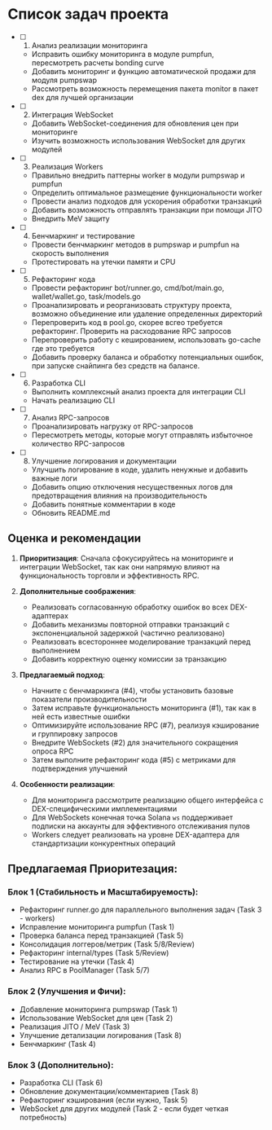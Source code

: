 # Список задач проекта

- [ ] 1. Анализ реализации мониторинга
    - Исправить ошибку мониторинга в модуле pumpfun, пересмотреть расчеты bonding curve
    - Добавить мониторинг и функцию автоматической продажи для модуля pumpswap
    - Рассмотреть возможность перемещения пакета monitor в пакет dex для лучшей организации

- [ ] 2. Интеграция WebSocket
    - Добавить WebSocket-соединения для обновления цен при мониторинге
    - Изучить возможность использования WebSocket для других модулей

- [ ] 3. Реализация Workers
    - Правильно внедрить паттерны worker в модули pumpswap и pumpfun
    - Определить оптимальное размещение функциональности worker
    - Провести анализ подходов для ускорения обработки транзакций
    - Добавить возможность отправлять транзакции при помощи JITO
    - Внедрить MeV защиту 

- [ ] 4. Бенчмаркинг и тестирование
    - Провести бенчмаркинг методов в pumpswap и pumpfun на скорость выполнения
    - Протестировать на утечки памяти и CPU

- [ ] 5. Рефакторинг кода
    - Провести рефакторинг bot/runner.go, cmd/bot/main.go, wallet/wallet.go, task/models.go
    - Проанализировать и реорганизовать структуру проекта, возможно объединение или удаление определенных директорий
    - Перепроверить код в pool.go, скорее всгео требуется рефакторинг. Проверить на расходование RPC запросов
    - Перепроверить работу с кешированием, использовать go-cache где это требуется
    - Добавить проверку баланса и обработку потенциальных ошибок, при запуске снайпинга без средств на балансе. 

- [ ] 6. Разработка CLI
    - Выполнить комплексный анализ проекта для интеграции CLI
    - Начать реализацию CLI

- [ ] 7. Анализ RPC-запросов
    - Проанализировать нагрузку от RPC-запросов
    - Пересмотреть методы, которые могут отправлять избыточное количество RPC-запросов

- [ ] 8. Улучшение логирования и документации
    - Улучшить логирование в коде, удалить ненужные и добавить важные логи
    - Добавить опцию отключения несущественных логов для предотвращения влияния на производительность
    - Добавить понятные комментарии в коде
    - Обновить README.md

## Оценка и рекомендации

1. **Приоритизация**: Сначала сфокусируйтесь на мониторинге и интеграции WebSocket, так как они напрямую влияют на функциональность торговли и эффективность RPC.

2. **Дополнительные соображения**:
    - Реализовать согласованную обработку ошибок во всех DEX-адаптерах
    - Добавить механизмы повторной отправки транзакций с экспоненциальной задержкой (частично реализовано)
    - Реализовать всестороннее моделирование транзакций перед выполнением
    - Добавить корректную оценку комиссии за транзакцию

3. **Предлагаемый подход**:
    - Начните с бенчмаркинга (#4), чтобы установить базовые показатели производительности
    - Затем исправьте функциональность мониторинга (#1), так как в ней есть известные ошибки
    - Оптимизируйте использование RPC (#7), реализуя кэширование и группировку запросов
    - Внедрите WebSockets (#2) для значительного сокращения опроса RPC
    - Затем выполните рефакторинг кода (#5) с метриками для подтверждения улучшений

4. **Особенности реализации**:
    - Для мониторинга рассмотрите реализацию общего интерфейса с DEX-специфическими имплементациями
    - Для WebSockets конечная точка Solana `ws` поддерживает подписки на аккаунты для эффективного отслеживания пулов
    - Workers следует реализовать на уровне DEX-адаптера для стандартизации конкурентных операций


## Предлагаемая Приоритезация:

### Блок 1 (Стабильность и Масштабируемость):
- Рефакторинг runner.go для параллельного выполнения задач (Task 3 - workers)
- Исправление мониторинга pumpfun (Task 1)
- Проверка баланса перед транзакцией (Task 5)
- Консолидация логгеров/метрик (Task 5/8/Review)
- Рефакторинг internal/types (Task 5/Review)
- Тестирование на утечки (Task 4)
- Анализ RPC в PoolManager (Task 5/7)

### Блок 2 (Улучшения и Фичи):
- Добавление мониторинга pumpswap (Task 1)
- Использование WebSocket для цен (Task 2)
- Реализация JITO / MeV (Task 3)
- Улучшение детализации логирования (Task 8)
- Бенчмаркинг (Task 4)

### Блок 3 (Дополнительно):
- Разработка CLI (Task 6)
- Обновление документации/комментариев (Task 8)
- Рефакторинг кэширования (если нужно, Task 5)
- WebSocket для других модулей (Task 2 - если будет четкая потребность)
